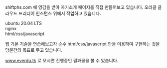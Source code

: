 shiftphs.com 에 영감을 받아 자기소개 페이지를 직접 만들어보고 있습니다.
오라클 클라우드 프리티어 인스턴스 위에서 작업하고 있습니다.

ubuntu 20.04 LTS   
nginx   
html/css/javascript   

웹 기본 기술을 연습해보고자 순수 html/css/javascript 만을 이용하여
구현하는 것을 당분간의 목표로 두고 있습니다.

www.everdu.tk 로 오시면 진행중인 결과물을 볼 수 있습니다.

